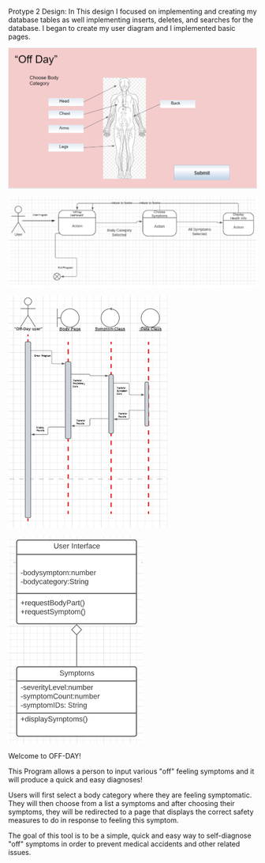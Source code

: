 Protype 2 Design: In This design I focused on implementing and creating my database tables as well implementing inserts, deletes, and searches for the database.
I began to create my user diagram and I implemented basic pages.


![This is an image](./docs/UImockup.PNG)

![This is an image](./docs/statechart.PNG)

![This is an image](./docs/sequencedia.PNG)

![This is an image](./docs/designclass.PNG)



Welcome to OFF-DAY!


This Program allows a person to input various "off" feeling symptoms and it will produce a quick and easy diagnoses!

Users will first select a body category where they are feeling symptomatic. They will then choose from a list a symptoms and after choosing their symptoms, they will be redirected to a page that displays the correct safety measures to do in response to feeling this symptom.

The goal of this tool is to be a simple, quick and easy way to self-diagnose "off" symptoms in order to prevent medical accidents and other related issues. 


